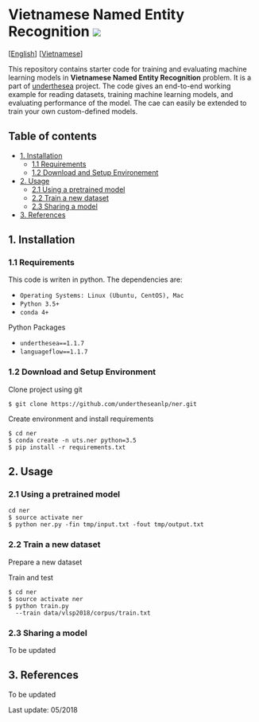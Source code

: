 # Vietnamese Named Entity Recognition ![](https://img.shields.io/badge/F1-88.6%25-red.svg)

[[English](README.md)] [[Vietnamese](README.vi.md)]

This repository contains starter code for training and evaluating machine learning models in **Vietnamese Named Entity Recognition** problem. It is a part of [underthesea](https://github.com/magizbox/underthesea) project. The code gives an end-to-end working example for reading datasets, training machine learning models, and evaluating performance of the model. The cae can easily be extended to train your own custom-defined models. 

## Table of contents

* [1. Installation](#1.-installation)
  * [1.1 Requirements](#1.1-requirements)
  * [1.2 Download and Setup Environement](#1.2-download-and-setup-environment)
* [2. Usage](#2.-usage)
  * [2.1 Using a pretrained model](#2.1-using-a-pretrained-model)
  * [2.2 Train a new dataset](#2.2-train-a-new-dataset)
  * [2.3 Sharing a model](#2.3-sharing-a-model)
* [3. References](#3.-references)

## 1. Installation

### 1.1 Requirements

This code is writen in python. The dependencies are:

* `Operating Systems: Linux (Ubuntu, CentOS), Mac`
* `Python 3.5+`
* `conda 4+`

Python Packages

* `underthesea==1.1.7`
* `languageflow==1.1.7`

### 1.2 Download and Setup Environment

Clone project using git

```
$ git clone https://github.com/undertheseanlp/ner.git
```

Create environment and install requirements

```
$ cd ner
$ conda create -n uts.ner python=3.5
$ pip install -r requirements.txt
```

## 2. Usage

### 2.1 Using a pretrained model


```
cd ner
$ source activate ner
$ python ner.py -fin tmp/input.txt -fout tmp/output.txt
```

### 2.2 Train a new dataset

Prepare a new dataset

Train and test

```
$ cd ner
$ source activate ner
$ python train.py
  --train data/vlsp2018/corpus/train.txt
```

### 2.3 Sharing a model

To be updated

## 3. References

To be updated

Last update: 05/2018